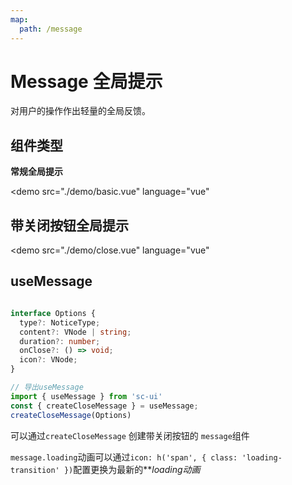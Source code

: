 ```yaml
---
map:
  path: /message
---
```


# Message 全局提示

对用户的操作作出轻量的全局反馈。

## 组件类型

**常规全局提示**

<demo src="./demo/basic.vue"
  language="vue"
  >
</demo>

## 带关闭按钮全局提示

<demo src="./demo/close.vue"
  language="vue"
  >
</demo>

## useMessage

```ts

interface Options {
  type?: NoticeType;
  content?: VNode | string;
  duration?: number;
  onClose?: () => void;
  icon?: VNode;
}

// 导出useMessage
import { useMessage } from 'sc-ui'
const { createCloseMessage } = useMessage;
createCloseMessage(Options)
```

可以通过`createCloseMessage` 创建带关闭按钮的 `message`组件

`message.loading`动画可以通过`icon: h('span', { class: 'loading-transition' })`配置更换为最新的***loading动画*
